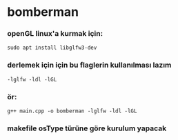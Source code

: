 # bomberman

### openGL linux'a kurmak için:
    sudo apt install libglfw3-dev

### derlemek için için bu flaglerin kullanılması lazım
    -lglfw -ldl -lGL
### ör:
    g++ main.cpp -o bomberman -lglfw -ldl -lGL

### makefile osType türüne göre kurulum yapacak 
